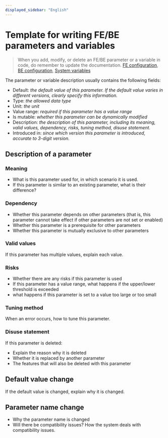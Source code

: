 ```yaml
---
displayed_sidebar: "English"
---
```


# Template for writing FE/BE parameters and variables

> When you add, modify, or delete an FE/BE parameter or a variable in code, do remember to update the documentation. [FE configuration](https://docs.starrocks.io/docs/administration/management/FE_configuration/), [BE configuration](https://docs.starrocks.io/docs/administration/management/BE_configuration/), [System variables](https://docs.starrocks.io/docs/reference/System_variable/)

The parameter or variable description usually contains the following fields:

- Default: *the default value of this parameter. If the default value varies in different versions, clearly specify this information.*
- Type: *the allowed data type*
- Unit: *the unit*
- Value range: *required if this parameter has a value range*
- Is mutable: *whether this parameter can be dynamically modified*
- Description: *the description of this parameter, including its meaning, valid values, dependency, risks, tuning method, disuse statement.*
- Introduced in: *since which version this parameter is introduced, accurate to 3-digit version.*

## Description of a parameter

### Meaning

- What is this parameter used for, in which scenario it is used.
- If this parameter is similar to an existing parameter, what is their difference?

### Dependency

- Whether this parameter depends on other parameters (that is, this parameter cannot take effect if other parameters are not set or enabled)
- Whether this parameter is a prerequisite for other parameters
- Whether this parameter is mutually exclusive to other parameters

### Valid values

If this parameter has multiple values, explain each value.

### Risks

- Whether there are any risks if this parameter is used
- If this parameter has a value range, what happens if the upper/lower threshold is exceeded
- what happens if this parameter is set to a value too large or too small

### Tuning method

When an error occurs, how to tune this parameter.

### Disuse statement

If this parameter is deleted:

- Explain the reason why it is deleted
- Whether it is replaced by another parameter
- The features that will also be deleted with this parameter

## Default value change

If the default value is changed, explain why it is changed.

## Parameter name change

- Why the parameter name is changed
- Will there be compatibility issues? How the system deals with compatibility issues.
